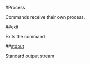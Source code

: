 #Process

Commands receive their own process.

##exit

Exits the command

##[stdout](./stdout.md)

Standard output stream
